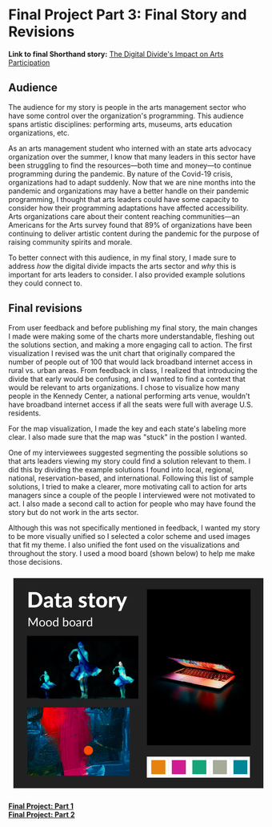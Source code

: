 # Final Project Part 3: Final Story and Revisions

**Link to final Shorthand story:** [The Digital Divide's Impact on Arts Participation](https://carnegiemellon.shorthandstories.com/the-digital-divide-impact-on-arts-participation/index.html)

## Audience
The audience for my story is people in the arts management sector who have some control over the organization's programming. This audience spans artistic disciplines: performing arts, museums, arts education organizations, etc. 

As an arts management student who interned with an state arts advocacy organization over the summer, I know that many leaders in this sector have been struggling to find the resources—both time and money—to continue programming during the pandemic. By nature of the Covid-19 crisis, organizations had to adapt suddenly. Now that we are nine months into the pandemic and organizations may have a better handle on their pandemic programming, I thought that arts leaders could have some capacity to consider how their programming adaptations have affected accessibility. Arts organizations care about their content reaching communities—an Americans for the Arts survey found that 89% of organizations have been continuing to deliver artistic content during the pandemic for the purpose of raising community spirits and morale. 

To better connect with this audience, in my final story, I made sure to address *how* the digital divide impacts the arts sector and *why* this is important for arts leaders to consider. I also provided example solutions they could connect to.  

## Final revisions

From user feedback and before publishing my final story, the main changes I made were making some of the charts more understandable, fleshing out the solutions section, and making a more engaging call to action. The first visualization I revised was the unit chart that originally compared the number of people out of 100 that would lack broadband internet access in rural vs. urban areas. From feedback in class, I realized that introducing the divide that early would be confusing, and I wanted to find a context that would be relevant to arts organizations. I chose to visualize how many people in the Kennedy Center, a national performing arts venue, wouldn't have broadband internet access if all the seats were full with average U.S. residents. 

<div class="flourish-embed flourish-parliament" data-src="visualisation/4564492"><script src="https://public.flourish.studio/resources/embed.js"></script></div>

For the map visualization, I made the key and each state's labeling more clear. I also made sure that the map was "stuck" in the postion I wanted. 

One of my interviewees suggested segmenting the possible solutions so that arts leaders viewing my story could find a solution relevant to them. I did this by dividing the example solutions I found into local, regional, national, reservation-based, and international. Following this list of sample solutions, I tried to make a clearer, more motivating call to action for arts managers since a couple of the people I interviewed were not motivated to act. I also made a second call to action for people who may have found the story but do not work in the arts sector. 

Although this was not specifically mentioned in feedback, I wanted my story to be more visually unified so I selected a color scheme and used images that fit my theme. I also unified the font used on the visualizations and throughout the story. I used a mood board (shown below) to help me make those decisions.

<div> <img src="Moodboard.png" width="500px" style="padding:10px"> </div>

**[Final Project: Part 1](/final-project.md)**  
**[Final Project: Part 2](/final-project2.md)** 

